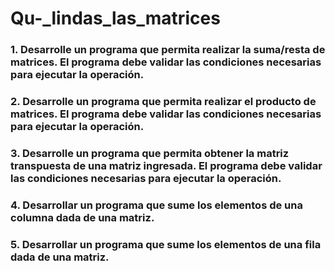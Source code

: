 # Qu-_lindas_las_matrices

### 1. Desarrolle un programa que permita realizar la suma/resta de matrices. El programa debe validar las condiciones necesarias para ejecutar la operación.

### 2. Desarrolle un programa que permita realizar el producto de matrices. El programa debe validar las condiciones necesarias para ejecutar la operación.

### 3. Desarrolle un programa que permita obtener la matriz transpuesta de una matriz ingresada. El programa debe validar las condiciones necesarias para ejecutar la operación.

### 4. Desarrollar un programa que sume los elementos de una columna dada de una matriz.

### 5. Desarrollar un programa que sume los elementos de una fila dada de una matriz.
